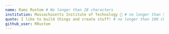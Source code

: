 ```yaml
---
name: Rami Rustom # No longer than 28 characters
institution: Massachusetts Institute of Technology 🚩 # no longer than 58 characters
quote: I like to build things and create stuff! # no longer than 100 characters, avoid using quotes(") to guarantee the format remains the same.
github_user: RRustom
---
```

